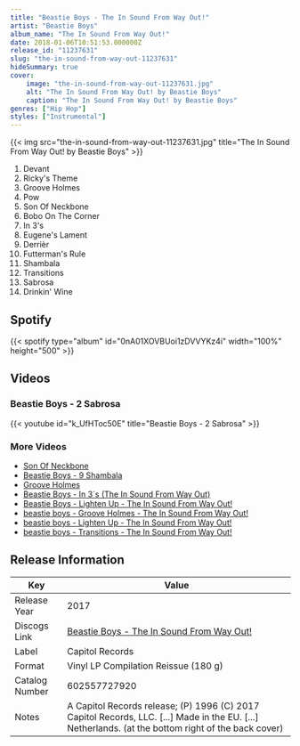 ```yaml
---
title: "Beastie Boys - The In Sound From Way Out!"
artist: "Beastie Boys"
album_name: "The In Sound From Way Out!"
date: 2018-01-06T10:51:53.000000Z
release_id: "11237631"
slug: "the-in-sound-from-way-out-11237631"
hideSummary: true
cover:
    image: "the-in-sound-from-way-out-11237631.jpg"
    alt: "The In Sound From Way Out! by Beastie Boys"
    caption: "The In Sound From Way Out! by Beastie Boys"
genres: ["Hip Hop"]
styles: ["Instrumental"]
---
```


{{< img src="the-in-sound-from-way-out-11237631.jpg" title="The In Sound From Way Out! by Beastie Boys" >}}

<!-- section break -->

1. Devant
2. Ricky's Theme
3. Groove Holmes
4. Pow
5. Son Of Neckbone
6. Bobo On The Corner
7. In 3's
8. Eugene's Lament
9. Derrièr
10. Futterman's Rule
11. Shambala
12. Transitions
13. Sabrosa
14. Drinkin' Wine

<!-- section break -->


## Spotify
{{< spotify type="album" id="0nA01XOVBUoi1zDVVYKz4i" width="100%" height="500" >}}



## Videos
### Beastie Boys - 2 Sabrosa
{{< youtube id="k_UfHToc50E" title="Beastie Boys - 2 Sabrosa" >}}<br>

### More Videos

- [Son Of Neckbone](https://www.youtube.com/watch?v=3RvhVXb_1z8)
- [Beastie Boys - 9 Shambala](https://www.youtube.com/watch?v=I5rUen5H_7Q)
- [Groove Holmes](https://www.youtube.com/watch?v=kfwZH9qQJfg)
- [Beastie Boys - In 3´s (The In Sound From Way Out)](https://www.youtube.com/watch?v=Uhx3oulxcj4)
- [Beastie Boys - Lighten Up - The In Sound From Way Out!](https://www.youtube.com/watch?v=M_a_jZYofwE)
- [beastie boys - Groove Holmes - The In Sound From Way Out!](https://www.youtube.com/watch?v=slb3pqRHmPs)
- [beastie boys - Lighten Up - The In Sound From Way Out!](https://www.youtube.com/watch?v=7pONzCsX_kM)
- [beastie boys - Transitions - The In Sound From Way Out!](https://www.youtube.com/watch?v=P_u-N4E-JkU)


## Release Information
|  Key           | Value                                                |
| ---------------| ---------------------------------------------------- |
| Release Year   | 2017                                   |
| Discogs Link   | [Beastie Boys - The In Sound From Way Out!](https://www.discogs.com/release/11237631-Beastie-Boys-The-In-Sound-From-Way-Out) |
| Label          | Capitol Records |
| Format         | Vinyl LP Compilation Reissue (180 g) |
| Catalog Number | 602557727920 |
| Notes | A Capitol Records release; (P) 1996 (C) 2017 Capitol Records, LLC. [...] Made in the EU. [...] Netherlands.  (at the bottom right of the back cover) |